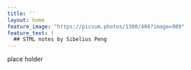 ```yaml
---
title: ''
layout: home
feature_image: "https://picsum.photos/1300/400?image=989"
feature_text: |
  ## STML notes by Sibelius Peng
---
```


place holder



